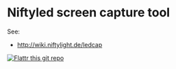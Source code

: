 Niftyled screen capture tool
============================

See:
* http://wiki.niftylight.de/ledcap


[![Flattr this git repo](http://api.flattr.com/button/flattr-badge-large.png)](https://flattr.com/submit/auto?user_id=niftylight&url=https://github.com/niftylight/ledcap&title=ledcap&language=&tags=github&category=software)
